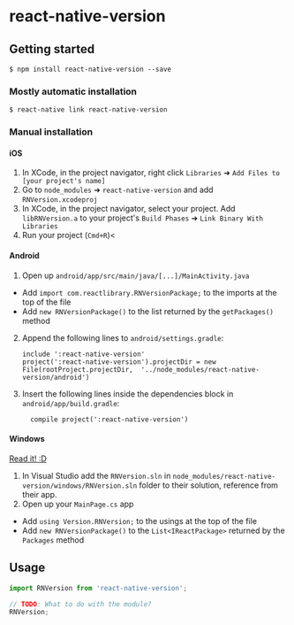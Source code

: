 
# react-native-version

## Getting started

`$ npm install react-native-version --save`

### Mostly automatic installation

`$ react-native link react-native-version`

### Manual installation


#### iOS

1. In XCode, in the project navigator, right click `Libraries` ➜ `Add Files to [your project's name]`
2. Go to `node_modules` ➜ `react-native-version` and add `RNVersion.xcodeproj`
3. In XCode, in the project navigator, select your project. Add `libRNVersion.a` to your project's `Build Phases` ➜ `Link Binary With Libraries`
4. Run your project (`Cmd+R`)<

#### Android

1. Open up `android/app/src/main/java/[...]/MainActivity.java`
  - Add `import com.reactlibrary.RNVersionPackage;` to the imports at the top of the file
  - Add `new RNVersionPackage()` to the list returned by the `getPackages()` method
2. Append the following lines to `android/settings.gradle`:
  	```
  	include ':react-native-version'
  	project(':react-native-version').projectDir = new File(rootProject.projectDir, 	'../node_modules/react-native-version/android')
  	```
3. Insert the following lines inside the dependencies block in `android/app/build.gradle`:
  	```
      compile project(':react-native-version')
  	```

#### Windows
[Read it! :D](https://github.com/ReactWindows/react-native)

1. In Visual Studio add the `RNVersion.sln` in `node_modules/react-native-version/windows/RNVersion.sln` folder to their solution, reference from their app.
2. Open up your `MainPage.cs` app
  - Add `using Version.RNVersion;` to the usings at the top of the file
  - Add `new RNVersionPackage()` to the `List<IReactPackage>` returned by the `Packages` method


## Usage
```javascript
import RNVersion from 'react-native-version';

// TODO: What to do with the module?
RNVersion;
```
  